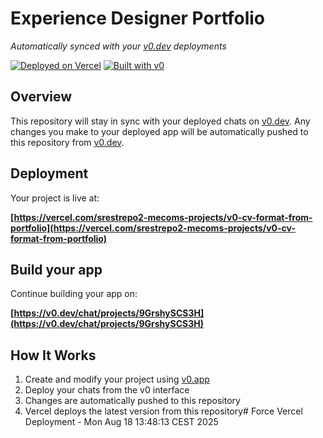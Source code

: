 # Experience Designer Portfolio

*Automatically synced with your [v0.dev](https://v0.dev) deployments*

[![Deployed on Vercel](https://img.shields.io/badge/Deployed%20on-Vercel-black?style=for-the-badge&logo=vercel)](https://vercel.com/srestrepo2-mecoms-projects/v0-cv-format-from-portfolio)
[![Built with v0](https://img.shields.io/badge/Built%20with-v0.dev-black?style=for-the-badge)](https://v0.dev/chat/projects/9GrshySCS3H)

## Overview

This repository will stay in sync with your deployed chats on [v0.dev](https://v0.dev).
Any changes you make to your deployed app will be automatically pushed to this repository from [v0.dev](https://v0.dev).

## Deployment

Your project is live at:

**[https://vercel.com/srestrepo2-mecoms-projects/v0-cv-format-from-portfolio](https://vercel.com/srestrepo2-mecoms-projects/v0-cv-format-from-portfolio)**

## Build your app

Continue building your app on:

**[https://v0.dev/chat/projects/9GrshySCS3H](https://v0.dev/chat/projects/9GrshySCS3H)**

## How It Works

1. Create and modify your project using [v0.app](https://v0.app)
2. Deploy your chats from the v0 interface
3. Changes are automatically pushed to this repository
4. Vercel deploys the latest version from this repository# Force Vercel Deployment - Mon Aug 18 13:48:13 CEST 2025
